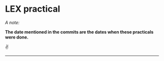 # LEX practical

*A note:*

**The date mentioned in the commits are the dates when these practicals were done.**


:v:

---
